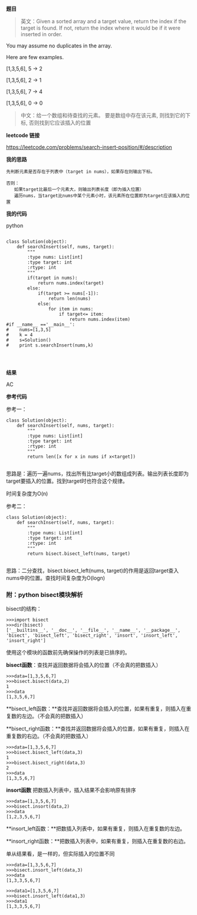 **题目**
>英文：Given a sorted array and a target value, return the index if the target is found. If not, return the index where it would be if it were inserted in order.

You may assume no duplicates in the array.

Here are few examples.

[1,3,5,6], 5 → 2

[1,3,5,6], 2 → 1

[1,3,5,6], 7 → 4

[1,3,5,6], 0 → 0

>中文：给一个数组和待查找的元素。 要是数组中存在该元素, 则找到它的下标, 否则找到它应该插入的位置



**leetcode 链接**

https://leetcode.com/problems/search-insert-position/#/description

**我的思路**

```
先判断元素是否存在于列表中（target in nums），如果存在则输出下标。

否则：
   如果target比最后一个元素大，则输出列表长度（即为插入位置）
   遍历nums，当target比nums中某个元素小时，该元素所在位置即为target应该插入的位置
```

**我的代码**

python

```

class Solution(object):
    def searchInsert(self, nums, target):
        """
        :type nums: List[int]
        :type target: int
        :rtype: int
        """
        if(target in nums):
            return nums.index(target)
        else:
            if(target >= nums[-1]):
                return len(nums)
            else:
                for item in nums:
                    if target<= item:
                        return nums.index(item)
#if __name__ =='__main__':
#    nums=[1,3,5]
#    k = 4
#    s=Solution()
#    print s.searchInsert(nums,k)
            

    
```

**结果**

AC

**参考代码**


参考一：
```
class Solution(object):
    def searchInsert(self, nums, target):
        """
        :type nums: List[int]
        :type target: int
        :rtype: int
        """       
        return len([x for x in nums if x<target])
                
```

思路是：遍历一遍nums，找出所有比target小的数组成列表。输出列表长度即为target要插入的位置。找到target时也符合这个规律。

时间复杂度为O(n)


参考二：


```
class Solution(object):
    def searchInsert(self, nums, target):
        """
        :type nums: List[int]
        :type target: int
        :rtype: int
        """
        return bisect.bisect_left(nums, target)
                
```

思路：二分查找，bisect.bisect_left(nums, target)的作用是返回target查入nums中的位置。查找时间复杂度为O(logn)

### 附：python bisect模块解析

bisect的结构：

```
>>>import bisect
>>>dir(bisect)
['__builtins__', '__doc__', '__file__', '__name__', '__package__', 'bisect', 'bisect_left', 'bisect_right', 'insort', 'insort_left', 'insort_right']
```

使用这个模块的函数前先确保操作的列表是已排序的。

**bisect函数**：查找并返回数据将会插入的位置（不会真的把数插入）

```
>>>data=[1,3,5,6,7]
>>>bisect.bisect(data,2)
1
>>>data
[1,3,5,6,7]
```

**bisect_left函数：**查找并返回数据将会插入的位置，如果有重复，则插入在重复数的左边。（不会真的把数插入）

**bisect_right函数：**查找并返回数据将会插入的位置，如果有重复，则插入在重复数的右边。（不会真的把数插入）
```
>>>data=[1,3,5,6,7]
>>>bisect.bisect_left(data,3)
1
>>>bisect.bisect_right(data,3)
2
>>>data
[1,3,5,6,7]

```

**insort函数** 把数插入列表中，插入结果不会影响原有排序

```
>>>data=[1,3,5,6,7]
>>>bisect.insort(data,2)
>>>data
[1,2,3,5,6,7]
```

**insort_left函数：**把数插入列表中，如果有重复，则插入在重复数的左边。

**insort_right函数：**把数插入列表中，如果有重复，则插入在重复数的右边。


单从结果看，是一样的，但实际插入的位置不同
 ```
>>>data=[1,3,5,6,7]
>>>bisect.insort_left(data,3)
>>>data
[1,3,3,5,6,7]
 
>>>data1=[1,3,5,6,7]
>>>bisect.insort_left(data1,3)
>>>data1
[1,3,3,5,6,7]

```

